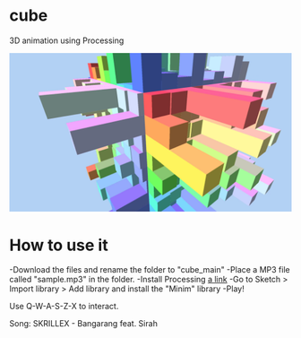 # cube
3D animation using Processing

![alt text](https://raw.githubusercontent.com/Enric1994/cube/master/cube_2.png)

# How to use it
-Download the files and rename the folder to "cube_main"
-Place a MP3 file called "sample.mp3" in the folder.
-Install Processing [a link](https://github.com/user/repo/blob/branch/other_file.md)
-Go to Sketch > Import library > Add library and install the "Minim" library
-Play!

Use Q-W-A-S-Z-X to interact.

Song: SKRILLEX - Bangarang feat. Sirah 
